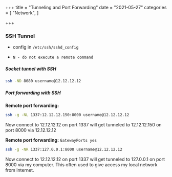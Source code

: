 +++
title = "Tunneling and Port Forwarding"
date = "2021-05-27"
categories = [
    "Network",
]

+++

### SSH Tunnel

- config in `/etc/ssh/sshd_config`

- `N - do not execute a remote command`

##### Socket tunnel with SSH

```bash
ssh -ND 8080 username@12.12.12.12
```

##### Port forwarding with SSH

**Remote port forwarding:**

```bash
ssh -g -NL 1337:12.12.12.150:8000 username@12.12.12.12
```

Now connect to 12.12.12.12 on port 1337 will get tunneled to 12.12.12.150 on port 8000 via 12.12.12.12

**Remote port forwarding:** `GatewayPorts yes`

```bash
ssh -g -NR 1337:127.0.0.1:8000 username@12.12.12.12
```

Now connect to 12.12.12.12 on port 1337 will get tunneled to 127.0.0.1 on port 8000 via my computer. This often used to give access my local network from internet.

